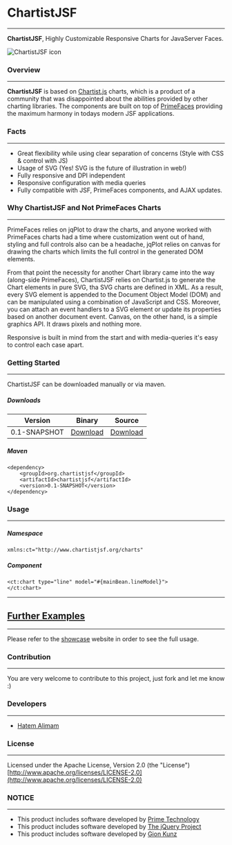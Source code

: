 # ChartistJSF
***

**ChartistJSF**, Highly Customizable Responsive Charts for JavaServer Faces.

![ChartistJSF icon](http://i.imgur.com/kKZc4P5.gif?1)


### Overview
***

**ChartistJSF** is based on [Chartist.js](http://gionkunz.github.io/chartist-js/) charts, which is a product of a community that was disappointed about the abilities provided by other charting libraries. The components are built on top of [PrimeFaces](http://primefaces.org) providing the maximum harmony in todays modern JSF applications.

### Facts

***

* Great flexibility while using clear separation of concerns (Style with CSS & control with JS)
* Usage of SVG (Yes! SVG is the future of illustration in web!)
* Fully responsive and DPI independent
* Responsive configuration with media queries 
* Fully compatible with JSF, PrimeFaces components, and AJAX updates.


### Why ChartistJSF and Not PrimeFaces Charts

***
PrimeFaces relies on jqPlot to draw the charts, and anyone worked with PrimeFaces charts had a time where customization went out of hand, styling and full controls also can be a headache, jqPlot relies on canvas for drawing the charts which limits the full control in the generated DOM elements.

From that point the necessity for another Chart library came into the way (along-side PrimeFaces), ChartistJSF relies on Chartist.js to generate the Chart elements in pure SVG, tha SVG charts are defined in XML. As a result, every SVG element is appended to the Document Object Model (DOM) and can be manipulated using a combination of JavaScript and CSS. Moreover, you can attach an event handlers to a SVG element or update its properties based on another document event. Canvas, on the other hand, is a simple graphics API. It draws pixels and nothing more.

Responsive is built in mind from the start and with media-queries it's easy to control each case apart.


### Getting Started
***

ChartistJSF can be downloaded manually or via maven.  

##### Downloads

Version | Binary | Source
------------ | -------------  | ------------- 
0.1-SNAPSHOT| [Download](https://oss.sonatype.org/content/repositories/snapshots/org/chartistjsf/ChartistJSF/0.1-SNAPSHOT/ChartistJSF-0.1-20150416.151426-1.jar)  | [Download](https://oss.sonatype.org/content/repositories/snapshots/org/chartistjsf/ChartistJSF/0.1-SNAPSHOT/ChartistJSF-0.1-20150416.151426-1-sources.jar)

##### Maven

```
<dependency>
	<groupId>org.chartistjsf</groupId>
	<artifactId>chartistjsf</artifactId>
	<version>0.1-SNAPSHOT</version>		
</dependency>
```

### Usage
***

##### Namespace

```
xmlns:ct="http://www.chartistjsf.org/charts"
```

##### Component

```
<ct:chart type="line" model="#{mainBean.lineModel}">
</ct:chart>
```
- - - -


## [Further Examples](http://chartistjsf.org)
***

Please refer to the [showcase](http://chartistjsf.org) website in order to see the full usage.


### Contribution
***
You are very welcome to contribute to this project, just fork and let me know :)

###  Developers
***
* [Hatem Alimam](http://hatemalimam.com)

### License
***
Licensed under the Apache License, Version 2.0 (the "License") [http://www.apache.org/licenses/LICENSE-2.0](http://www.apache.org/licenses/LICENSE-2.0)

### NOTICE
***
* This product includes software developed by [Prime Technology](http://www.prime.com.tr/)
* This product includes software developed by [The jQuery Project](http://jquery.com)
* This product includes software developed by [Gion Kunz](https://github.com/gionkunz/chartist-js)


